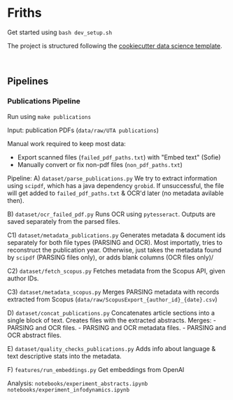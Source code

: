 # Friths
Get started using `bash dev_setup.sh`

The project is structured following the [cookiecutter data science template](https://github.com/drivendata/cookiecutter-data-science/tree/master).

<br>

## Pipelines
### Publications Pipeline
Run using `make publications`

Input: publication PDFs (`data/raw/UTA publications`)

Manual work required to keep most data:
- Export scanned files (`failed_pdf_paths.txt`) with "Embed text" (Sofie)
- Manually convert or fix non-pdf files (`non_pdf_paths.txt`)

Pipeline:
A) `dataset/parse_publications.py`
We try to extract information using `scipdf`, which has a java dependency `grobid`.
If unsuccessful, the file will get added to `failed_pdf_paths.txt` & OCR'd later (no metadata avilable then).

B) `dataset/ocr_failed_pdf.py`
Runs OCR using `pytesseract`.
Outputs are saved separately from the parsed files.

C1) `dataset/metadata_publications.py`
Generates metadata & document ids separately for both file types (PARSING and OCR).
Most importatly, tries to reconstruct the publication year.
Otherwise, just takes the metadata found by `scipdf` (PARSING files only), or adds blank columns (OCR files only)/

C2) `dataset/fetch_scopus.py`
Fetches metadata from the Scopus API, given author IDs.

C3) `dataset/metadata_scopus.py`
Merges PARSING metadata with records extracted from Scopus (`data/raw/ScopusExport_{author_id}_{date}.csv`)

D) `dataset/concat_publications.py`
Concatenates article sections into a single block of text.
Creates files with the extracted abstracts.
Merges:
    - PARSING and OCR files.
    - PARSING and OCR metadata files.
    - PARSING and OCR abstract files.

E) `dataset/quality_checks_publications.py`
Adds info about language & text descriptive stats into the metadata.

F) `features/run_embeddings.py`
Get embeddings from OpenAI


Analysis:
`notebooks/experiment_abstracts.ipynb`
`notebooks/experiment_infodynamics.ipynb`
